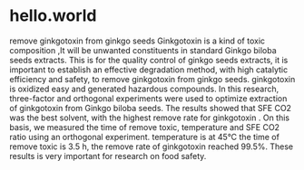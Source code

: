 # hello.world
remove ginkgotoxin from ginkgo seeds
Ginkgotoxin is a kind of toxic composition ,It will be unwanted constituents in standard Ginkgo biloba seeds extracts. 
This is for the quality control of ginkgo seeds extracts, it is important to establish an effective degradation method, with high catalytic efficiency and safety, to remove ginkgotoxin from ginkgo seeds. 
ginkgotoxin is oxidized easy and generated hazardous  compounds. 
In this research, three-factor and orthogonal experiments were used to optimize extraction of ginkgotoxin from Ginkgo biloba seeds. 
The results showed that SFE CO2 was the best solvent, with the highest remove rate for ginkgotoxin . 
On this basis, we measured  the time of remove toxic, temperature and SFE CO2 ratio using an orthogonal experiment.
temperature is at 45°C 
the time of remove toxic is 3.5 h, 
the remove rate of ginkgotoxin reached 99.5%. 
These results is very important for research on food safety.
